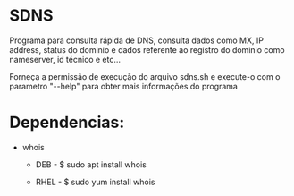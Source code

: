 # SDNS
Programa para consulta rápida de DNS, consulta dados como MX, IP address, status do dominio e dados referente ao registro do dominio como nameserver, id técnico e etc...


Forneça  a permissão de execução do arquivo sdns.sh e execute-o com o parametro "--help" para obter mais informações do programa


# Dependencias:
- whois 
  
   - DEB  - $ sudo apt install whois
   
   - RHEL - $ sudo yum install whois
